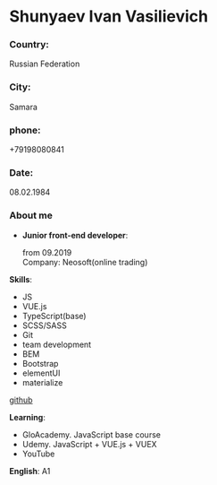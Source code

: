 # Shunyaev Ivan Vasilievich
### Country:
Russian Federation
### City:
Samara
### phone: 
+79198080841
### Date: 
08.02.1984


### About me

- **Junior front-end developer**:
  
  from 09.2019  
  Company: Neosoft(online trading)
  
**Skills**:
 
 - JS
 - VUE.js
 - TypeScript(base)
 - SCSS/SASS
 - Git
 - team development
 - BEM
 - Bootstrap
 - elementUI
 - materialize

[github](https://github.com/SteveGerr)

**Learning**:
  
- GloAcademy. JavaScript base course
- Udemy. JavaScript + VUE.js + VUEX
- YouTube

  
**English**: A1
